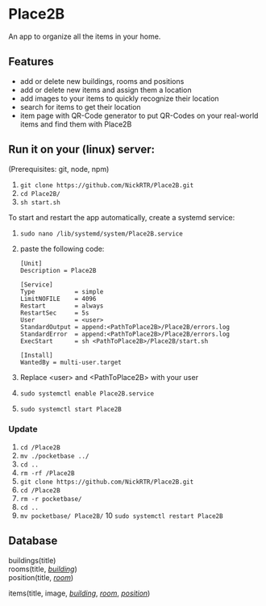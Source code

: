 # Place2B

An app to organize all the items in your home.

## Features

- add or delete new buildings, rooms and positions
- add or delete new items and assign them a location
- add images to your items to quickly recognize their location
- search for items to get their location
- item page with QR-Code generator to put QR-Codes on your real-world items and find them with Place2B

## Run it on your (linux) server:

(Prerequisites: git, node, npm)

1. `git clone https://github.com/NickRTR/Place2B.git`
2. `cd Place2B/`
3. `sh start.sh`

To start and restart the app automatically, create a systemd service:

1. `sudo nano /lib/systemd/system/Place2B.service`
2. paste the following code:

   ```
   [Unit]
   Description = Place2B

   [Service]
   Type           = simple
   LimitNOFILE    = 4096
   Restart        = always
   RestartSec     = 5s
   User           = <user>
   StandardOutput = append:<PathToPlace2B>/Place2B/errors.log
   StandardError  = append:<PathToPlace2B>/Place2B/errors.log
   ExecStart      = sh <PathToPlace2B>/Place2B/start.sh

   [Install]
   WantedBy = multi-user.target
   ```

3. Replace \<user\> and \<PathToPlace2B\> with your user
4. `sudo systemctl enable Place2B.service`
5. `sudo systemctl start Place2B`

### Update

1. `cd /Place2B`
2. `mv ./pocketbase ../`
3. `cd ..`
4. `rm -rf /Place2B`
5. `git clone https://github.com/NickRTR/Place2B.git`
6. `cd /Place2B`
7. `rm -r pocketbase/`
8. `cd ..`
9. `mv pocketbase/ Place2B/`
   10 `sudo systemctl restart Place2B`

## Database

buildings(title)  
rooms(title, _<ins>building</ins>_)  
position(title, _<ins>room</ins>_)

items(title, image, _<ins>building</ins>_, _<ins>room</ins>_, _<ins>position</ins>_)
